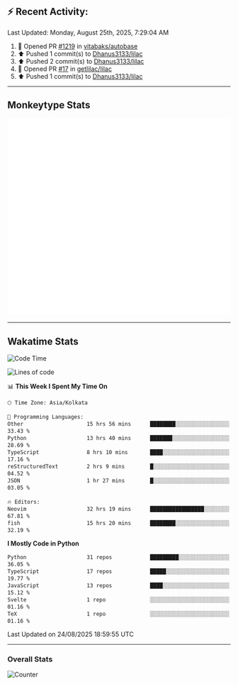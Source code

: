 ## :zap: Recent Activity:
<!--RECENT_ACTIVITY:last_update-->
Last Updated: Monday, August 25th, 2025, 7:29:04 AM
<!--RECENT_ACTIVITY:last_update_end-->
<!--RECENT_ACTIVITY:start-->
1. 💪 Opened PR [#1219](https://github.com/vitabaks/autobase/pull/1219) in [vitabaks/autobase](https://github.com/vitabaks/autobase)<br>
2. ⬆️ Pushed 1 commit(s) to [Dhanus3133/lilac](https://github.com/Dhanus3133/lilac)<br>
3. ⬆️ Pushed 2 commit(s) to [Dhanus3133/lilac](https://github.com/Dhanus3133/lilac)<br>
4. 💪 Opened PR [#17](https://github.com/getlilac/lilac/pull/17) in [getlilac/lilac](https://github.com/getlilac/lilac)<br>
5. ⬆️ Pushed 1 commit(s) to [Dhanus3133/lilac](https://github.com/Dhanus3133/lilac)<br>
<!--RECENT_ACTIVITY:end-->

---

## Monkeytype Stats
<a href="https://monkeytype.com/profile/dhanus">
  <img src="https://raw.githubusercontent.com/Dhanus3133/Dhanus3133/monkeytype/monkeytype-lb.svg" alt="Monkeytype Profile" />
</a>

---

## Wakatime Stats
<!--START_SECTION:waka-->
![Code Time](http://img.shields.io/badge/Code%20Time-3%2C019%20hrs%2046%20mins-blue)

![Lines of code](https://img.shields.io/badge/From%20Hello%20World%20I%27ve%20Written-4.8%20million%20lines%20of%20code-blue)

📊 **This Week I Spent My Time On** 

```text
🕑︎ Time Zone: Asia/Kolkata

💬 Programming Languages: 
Other                    15 hrs 56 mins      ████████░░░░░░░░░░░░░░░░░   33.43 % 
Python                   13 hrs 40 mins      ███████░░░░░░░░░░░░░░░░░░   28.69 % 
TypeScript               8 hrs 10 mins       ████░░░░░░░░░░░░░░░░░░░░░   17.16 % 
reStructuredText         2 hrs 9 mins        █░░░░░░░░░░░░░░░░░░░░░░░░   04.52 % 
JSON                     1 hr 27 mins        █░░░░░░░░░░░░░░░░░░░░░░░░   03.05 % 

🔥 Editors: 
Neovim                   32 hrs 19 mins      █████████████████░░░░░░░░   67.81 % 
fish                     15 hrs 20 mins      ████████░░░░░░░░░░░░░░░░░   32.19 % 
```

**I Mostly Code in Python** 

```text
Python                   31 repos            █████████░░░░░░░░░░░░░░░░   36.05 % 
TypeScript               17 repos            █████░░░░░░░░░░░░░░░░░░░░   19.77 % 
JavaScript               13 repos            ████░░░░░░░░░░░░░░░░░░░░░   15.12 % 
Svelte                   1 repo              ░░░░░░░░░░░░░░░░░░░░░░░░░   01.16 % 
TeX                      1 repo              ░░░░░░░░░░░░░░░░░░░░░░░░░   01.16 % 
```




 Last Updated on 24/08/2025 18:59:55 UTC
<!--END_SECTION:waka-->
---

### Overall Stats

<img src="https://moe-counter.glitch.me/get/@Dhanus3133?theme=asoul" alt="Counter" />
